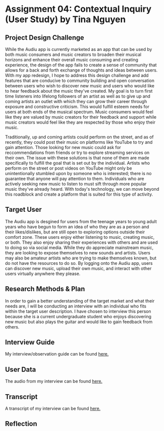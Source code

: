# Assignment 04: Contextual Inquiry (User Study) by Tina Nguyen
## Project Design Challenge
While the Audiu app is currently marketed as an app that can be used by both music consumers and music creators to broaden their musical horizons and enhance their overall music consuming and creating experience, the design of the app fails to create a sense of community that allows for a back and forth exchange of thoughts and ideas between users. With my app redesign, I hope to address this design challenge and add features that are conducive to community building and open conversation between users who wish to discover new music and users who would like to hear feedback about the music they've created. My goal is to turn first time listeners into lifelong followers of an artist as well as to give up and coming artists an outlet with which they can grow their career through exposure and constructive criticism. This would fulfill esteem needs for users at both ends of the musical spectrum. Music consumers would feel like they are valued by music creators for their feedback and support while music creators would feel like they are respected by those who enjoy their music. 

Traditionally, up and coming artists could perform on the street, and as of recently, they could post their music on platforms like YouTube to try and gain attention. Those looking for new music could ask for reccommendations from friends or try to explore streaming services on their own. The issue with these solutions is that none of them are made specifically to fulfill the goal that is set out by the individual. Artists who perform on the street or post videos on YouTube might only be unintentionally stumbled upon by someone who is interested; there is no guarantee that anyone will pay attention to them. Individuals who are actively seeking new music to listen to must sift through more popular music they've already heard. With today's technology, we can move beyond this roadblock and create a platform that is suited for this type of activity. 
## Target User
The Audiu app is desgined for users from the teenage years to young adult years who have begun to form an idea of who they are as a person and their likes/dislikes, but are still open to exploring options outside their comfort zone. These users enjoy either listening to music, creating music, or both. They also enjoy sharing their experiences with others and are used to doing so via social media. While they do appreciate mainstream music, they are looking to expose themselves to new sounds and artists. Users may also be amateur artists who are trying to make themselves known, but do not have the resources to do so. By logging onto the Audiu app, users can discover new music, upload their own music, and interact with other users virtually anywhere they please. 
## Research Methods & Plan
In order to gain a better understanding of the target market and what their needs are, I will be conducting an interview with an individual who fits within the target user description. I have chosen to interview this person because she is a current undergraduate student who enjoys discovering new music but also plays the guitar and would like to gain feedback from others. 
## Interview Guide
My interview/observation guide can be found [here.](https://docs.google.com/document/d/1gAly9L2ChFhnWNRXzmfsPG7QcVEEQn-U95NYmb1BGQA/edit?usp=sharing)
## User Data
The audio from my interview can be found [here.](https://drive.google.com/file/d/1vs2xRTOGjZGQ9vpPmYloDMMx_SeAw5dI/view?usp=sharing)
## Transcript
A transcript of my interview can be found [here.](https://docs.google.com/document/d/1r0sWco7ungWgdESkf_eJr-7cxKKBCH_x-HFJgiz10N4/edit?usp=sharing) 
## Reflection

